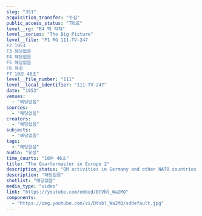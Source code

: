 ```yaml
---
slug: "351"
acquisition_transfer: "수집"
public_access_status: "TRUE"
level__rg: "R4 빅 픽쳐"
level__series: "The Big Picture"
level__file: "F1 RG 111-TV-247
F2 1953
F3 해당없음
F4 해당없음
F5 해당없음
F6 유성
F7 10분 46초"
level__file_number: "111"
level__local_identifier: "111-TV-247"
date: "1953"
venues: 
  - "해당없음"
sources: 
  - "해당없음"
creators: 
  - "해당없음"
subjects: 
  - "해당없음"
tags: 
  - "해당없음"
audio: "유성"
time_courts: "10분 46초"
title: "The Quartermaster in Europe 2"
description_status: "QM activities in Germany and other NATO countries as well as training to take their place in the fornt lines if needed."
description: "해당없음"
shotlist: "해당없음"
media_type: "video"
link: "https://youtube.com/embed/DtVbl_Wa2MQ"
components: 
  - "https://img.youtube.com/vi/DtVbl_Wa2MQ/sddefault.jpg"
---
```

